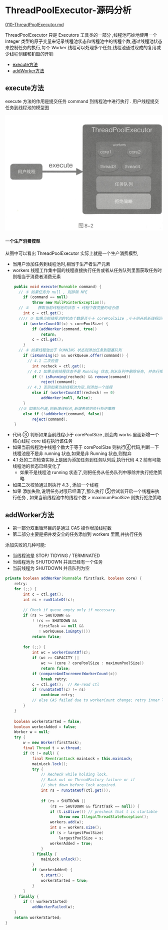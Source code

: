 # ThreadPoolExecutor-源码分析

 [010-ThreadPoolExecutor.md](010-ThreadPoolExecutor.md) 

ThreadPoolExecutor 只是 Executors 工具类的一部分 ,线程池巧妙地使用一个 Integer 类型的原子变量来记录线程池状态和线程池中的线程个数,通过线程池状态来控制任务的执行,每个 Worker 线程可以处理多个任务,线程池通过现成的复用减少线程创建和销毁的开销

- [execute方法](#execute方法)
- [addWorker方法](#addWorker方法)



## execute方法

execute 方法的作用是提交任务 command 到线程池中进行执行 . 用户线程提交任务到线程池的模型图

![image-20200726165259957](../../../assets/image-20200726165259957.png)

#### 一个生产消费模型

从图中可以看出 ThreadPoolExecutor 实际上就是一个生产消费模型,

- 当用户添加任务到线程池时,相当于生产者生产元素
- workers 线程工作集中国的线程直接执行任务或者从任务队列里面获取任务时则相当于消费者消费元素

```java
    public void execute(Runnable command) {
      // ① 如果任务为 null , 则排除 NPE
        if (command == null)
            throw new NullPointerException();
      // ②    获取当前线程池的状态 + 线程个数变量的组合值
        int c = ctl.get();
      //// ③ 如果当前线程池的状态个数是否小于 corePoolSize ,小于则开启新线程运行
        if (workerCountOf(c) < corePoolSize) {
            if (addWorker(command, true))
                return;
            c = ctl.get();
        }
      // ④ 如果线程池出于 RUNNING 状态则添加任务到阻塞队列
        if (isRunning(c) && workQueue.offer(command)) {
          // 4.1 二次检查
            int recheck = ctl.get();
          // 4.2 如果当前线程状态不是 Running 状态,则从队列中删除任务, 并执行拒绝策略
            if (! isRunning(recheck) && remove(command))
                reject(command);
          // 4.3 否则如果当前线程池为空,则添加一个线程
            else if (workerCountOf(recheck) == 0)
                addWorker(null, false);
        }
      //⑤ 如果队列满,则新增线程池,新增失败则执行拒绝策略
        else if (!addWorker(command, false))
            reject(command);
    }
```

- 代码 ③ 判断如果当前线程小于 corePoolSize ,则会向 works 里面新增一个核心线程 core 线程执行该任务
- 如果当前线程池中线程个数大于等于 corePoolSize 则执行④代码,判断一下线程池是不是非 running 状态,如果是非 Running 状态,则抛弃
- 4.1 处的二次检查实际上是因为添加任务到任务队列后,执行代码 4.2 前有可能线程池的状态已经变化了
  - 如果不是线程池 running 状态了,则把任务从任务队列中移除并执行拒绝策略
- 如果二次校验通过则执行 4.3 , 添加一个线程
- 如果 添加失败,说明任务对哦已经满了,那么执行 ⑤尝试新开启一个线程来执行任务 , 如果当前线程池中的线程个数 > maximumPoolSize 则执行拒绝策略

## addWorker方法

- 第一部分双重循环目的是通过 CAS 操作增加线程数
- 第二部分主要是把并发安全的任务添加到 workers 里面,并执行任务

添加失败的几种可能:

- 当线程池是 STOP/ TIDYING / TERMINATED
- 当线程池为 SHUTDOWN 并且已经有一个任务
- 当前线程为 SHUTDOWN 并且队列为空

```JAVA
private boolean addWorker(Runnable firstTask, boolean core) {
    retry:
    for (;;) {
        int c = ctl.get();
        int rs = runStateOf(c);

        // Check if queue empty only if necessary.
        if (rs >= SHUTDOWN &&
            ! (rs == SHUTDOWN &&
               firstTask == null &&
               ! workQueue.isEmpty()))
            return false;

        for (;;) {
            int wc = workerCountOf(c);
            if (wc >= CAPACITY ||
                wc >= (core ? corePoolSize : maximumPoolSize))
                return false;
            if (compareAndIncrementWorkerCount(c))
                break retry;
            c = ctl.get();  // Re-read ctl
            if (runStateOf(c) != rs)
                continue retry;
            // else CAS failed due to workerCount change; retry inner loop
        }
    }

    boolean workerStarted = false;
    boolean workerAdded = false;
    Worker w = null;
    try {
        w = new Worker(firstTask);
        final Thread t = w.thread;
        if (t != null) {
            final ReentrantLock mainLock = this.mainLock;
            mainLock.lock();
            try {
                // Recheck while holding lock.
                // Back out on ThreadFactory failure or if
                // shut down before lock acquired.
                int rs = runStateOf(ctl.get());

                if (rs < SHUTDOWN ||
                    (rs == SHUTDOWN && firstTask == null)) {
                    if (t.isAlive()) // precheck that t is startable
                        throw new IllegalThreadStateException();
                    workers.add(w);
                    int s = workers.size();
                    if (s > largestPoolSize)
                        largestPoolSize = s;
                    workerAdded = true;
                }
            } finally {
                mainLock.unlock();
            }
            if (workerAdded) {
                t.start();
                workerStarted = true;
            }
        }
    } finally {
        if (! workerStarted)
            addWorkerFailed(w);
    }
    return workerStarted;
}
```